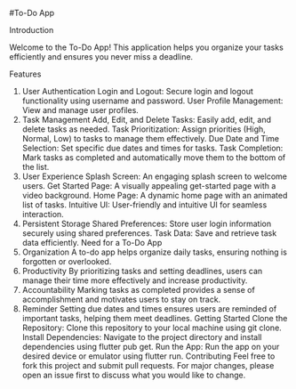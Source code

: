 #To-Do App

Introduction

Welcome to the To-Do App! This application helps you organize your tasks efficiently and ensures you never miss a deadline.

Features
1. User Authentication
Login and Logout: Secure login and logout functionality using username and password.
User Profile Management: View and manage user profiles.
2. Task Management
Add, Edit, and Delete Tasks: Easily add, edit, and delete tasks as needed.
Task Prioritization: Assign priorities (High, Normal, Low) to tasks to manage them effectively.
Due Date and Time Selection: Set specific due dates and times for tasks.
Task Completion: Mark tasks as completed and automatically move them to the bottom of the list.
3. User Experience
Splash Screen: An engaging splash screen to welcome users.
Get Started Page: A visually appealing get-started page with a video background.
Home Page: A dynamic home page with an animated list of tasks.
Intuitive UI: User-friendly and intuitive UI for seamless interaction.
4. Persistent Storage
Shared Preferences: Store user login information securely using shared preferences.
Task Data: Save and retrieve task data efficiently.
Need for a To-Do App
1. Organization
A to-do app helps organize daily tasks, ensuring nothing is forgotten or overlooked.
2. Productivity
By prioritizing tasks and setting deadlines, users can manage their time more effectively and increase productivity.
3. Accountability
Marking tasks as completed provides a sense of accomplishment and motivates users to stay on track.
4. Reminder
Setting due dates and times ensures users are reminded of important tasks, helping them meet deadlines.
Getting Started
Clone the Repository: Clone this repository to your local machine using git clone.
Install Dependencies: Navigate to the project directory and install dependencies using flutter pub get.
Run the App: Run the app on your desired device or emulator using flutter run.
Contributing
Feel free to fork this project and submit pull requests. For major changes, please open an issue first to discuss what you would like to change.


